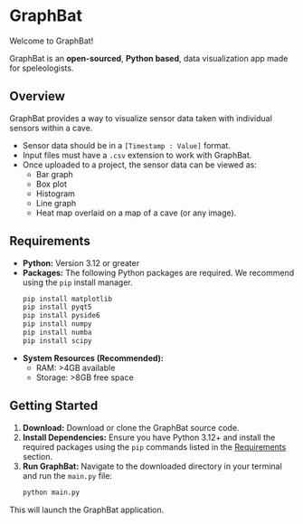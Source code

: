 # GraphBat

Welcome to GraphBat!

GraphBat is an **open-sourced**, **Python based**, data visualization app made for speleologists.

## Overview

GraphBat provides a way to visualize sensor data taken with individual sensors within a cave.

* Sensor data should be in a `[Timestamp : Value]` format.
* Input files must have a `.csv` extension to work with GraphBat.
* Once uploaded to a project, the sensor data can be viewed as:
    * Bar graph
    * Box plot
    * Histogram
    * Line graph
    * Heat map overlaid on a map of a cave (or any image).

## Requirements

* **Python:** Version 3.12 or greater
* **Packages:** The following Python packages are required. We recommend using the `pip` install manager.
    ```bash
    pip install matplotlib
    pip install pyqt5
    pip install pyside6
    pip install numpy
    pip install numba
    pip install scipy
    ```
* **System Resources (Recommended):**
    * RAM: >4GB available
    * Storage: >8GB free space

## Getting Started

1.  **Download:** Download or clone the GraphBat source code.
2.  **Install Dependencies:** Ensure you have Python 3.12+ and install the required packages using the `pip` commands listed in the [Requirements](#requirements) section.
3.  **Run GraphBat:** Navigate to the downloaded directory in your terminal and run the `main.py` file:
    ```bash
    python main.py
    ```

This will launch the GraphBat application.
